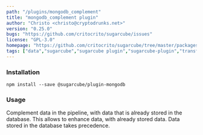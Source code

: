 ```yaml
---
path: "/plugins/mongodb_complement"
title: "mongodb_complement plugin"
author: "Christo <christo@cryptodrunks.net>"
version: "0.25.0"
bugs: "https://github.com/critocrito/sugarcube/issues"
license: "GPL-3.0"
homepage: "https://github.com/critocrito/sugarcube/tree/master/packages/plugin-mongodb#readme"
tags: ["data","sugarcube","sugarcube plugin","sugarcube-plugin","transformation"]
---
```


### Installation

    npm install --save @sugarcube/plugin-mongodb


### Usage

Complement data in the pipeline, with data that is already stored in the
database. This allows to enhance data, with already stored data. Data stored
in the database takes precedence.
